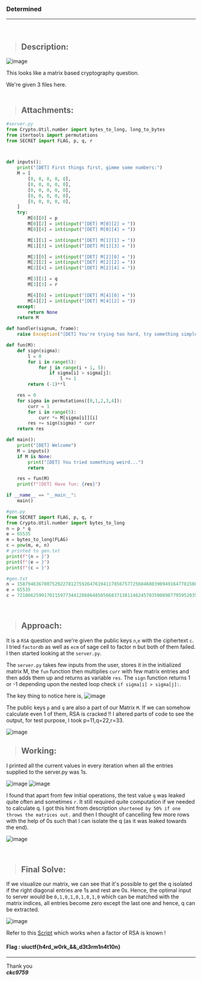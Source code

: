 ### Determined

---
<br />

> ## Description:

![image](https://github.com/ckc9759/CTF_writeups/assets/95117634/4984f183-ea8a-469c-80ea-d77b9dc89370)

This looks like a matrix based cryptography question.

We're given 3 files here.  
<br />

> ## Attachments:

```py
#server.py
from Crypto.Util.number import bytes_to_long, long_to_bytes
from itertools import permutations
from SECRET import FLAG, p, q, r



def inputs():
    print("[DET] First things first, gimme some numbers:")
    M = [
        [0, 0, 0, 0, 0],
        [0, 0, 0, 0, 0],
        [0, 0, 0, 0, 0],
        [0, 0, 0, 0, 0],
        [0, 0, 0, 0, 0],
    ]
    try:
        M[0][0] = p
        M[0][2] = int(input("[DET] M[0][2] = "))
        M[0][4] = int(input("[DET] M[0][4] = "))

        M[1][1] = int(input("[DET] M[1][1] = "))
        M[1][3] = int(input("[DET] M[1][3] = "))

        M[2][0] = int(input("[DET] M[2][0] = "))
        M[2][2] = int(input("[DET] M[2][2] = "))
        M[2][4] = int(input("[DET] M[2][4] = "))

        M[3][1] = q
        M[3][3] = r

        M[4][0] = int(input("[DET] M[4][0] = "))
        M[4][2] = int(input("[DET] M[4][2] = "))
    except:
        return None
    return M

def handler(signum, frame):
    raise Exception("[DET] You're trying too hard, try something simpler")

def fun(M):
    def sign(sigma):
        l = 0
        for i in range(5):
            for j in range(i + 1, 5):
                if sigma[i] > sigma[j]:
                    l += 1
        return (-1)**l

    res = 0
    for sigma in permutations([0,1,2,3,4]):
        curr = 1
        for i in range(5):
            curr *= M[sigma[i]][i]
        res += sign(sigma) * curr
    return res

def main():
    print("[DET] Welcome")
    M = inputs()
    if M is None:
        print("[DET] You tried something weird...")
        return

    res = fun(M)
    print(f"[DET] Have fun: {res}")

if __name__ == "__main__":
    main()
```

```py
#gen.py
from SECRET import FLAG, p, q, r
from Crypto.Util.number import bytes_to_long
n = p * q
e = 65535
m = bytes_to_long(FLAG)
c = pow(m, e, n)
# printed to gen.txt
print(f"{n = }")
print(f"{e = }")
print(f"{c = }")
```

```py
#gen.txt
n = 158794636700752922781275926476194117856757725604680390949164778150869764326023702391967976086363365534718230514141547968577753309521188288428236024251993839560087229636799779157903650823700424848036276986652311165197569877428810358366358203174595667453056843209344115949077094799081260298678936223331932826351
e = 65535
c = 72186625991702159773441286864850566837138114624570350089877959520356759693054091827950124758916323653021925443200239303328819702117245200182521971965172749321771266746783797202515535351816124885833031875091162736190721470393029924557370228547165074694258453101355875242872797209141366404264775972151904835111
```
<br />

> ## Approach:

It is a `RSA` question and we're given the public keys `n`,`e` with the ciphertext `c`. I tried `factordb` as well as `ecm` of sage cell to factor n but both of them failed.
I then started looking at the `server.py`.

The `server.py` takes few inputs from the user, stores it in the initialized matrix M, the `fun` function then multiplies `curr` with few matrix entries and then adds them up and returns as variable `res`.
The `sign` function returns 1 or -1 depending upon the nested loop check `if sigma[i] > sigma[j]:`.

The key thing to notice here is,
![image](https://github.com/ckc9759/CTF_writeups/assets/95117634/6207bb42-8db5-4f34-8ec4-74f8ae312b5c)

The public keys `p` and `q` are also a part of our Matrix `M`. If we can somehow calculate even 1 of them, RSA is cracked !!
I altered parts of code to see the output, for test purpose, I took p=11,q=22,r=33.

![image](https://github.com/ckc9759/CTF_writeups/assets/95117634/fe899b28-e6a0-45a2-8ea7-f339391c3d28)
<br />

> ## Working:
I printed all the current values in every iteration when all the entries supplied to the server.py was 1s.

![image](https://github.com/ckc9759/CTF_writeups/assets/95117634/3ea9d593-8678-4c79-adb8-d5a6220bb186)
![image](https://github.com/ckc9759/CTF_writeups/assets/95117634/d4e5f5ac-915a-4efa-aa5d-f4f2e8551bba)

I found that apart from few initial operations, the test value `q` was leaked quite often and sometimes `r`. It still required quite computation if we needed to calculate q.
I got this hint from description `shortened by 50% if one throws the matrices out.` and then I thought of cancelling few more rows with the help of 0s such that I can isolate the q (as it was leaked towards the end).

![image](https://github.com/ckc9759/CTF_writeups/assets/95117634/f7c08c86-4fdb-4fcc-80f2-2a8c0a3d395c)

<br />

> ## Final Solve:
If we visualize our matrix, we can see that it's possible to get the q isolated if the right diagonal entries are 1s and rest are 0s.
Hence, the optimal input to server would be `0,1,0,1,0,1,0,1,0` which can be matched with the matrix indices, all entries become zero except the last one and hence, q can be extracted.

![image](https://github.com/ckc9759/CTF_writeups/assets/95117634/4b854ca8-a952-44c5-9a13-376bd082d355)

Refer to this [Script](https://github.com/ckc9759/CTF_resources/blob/main/CRYPTO/RSA/Different%20attacks/Known%20factors%20attack/readme.md) which works when a factor of RSA is known !

#### Flag : uiuctf{h4rd_w0rk_&&_d3t3rm1n4t10n}

---

Thank you  
***ckc9759***


